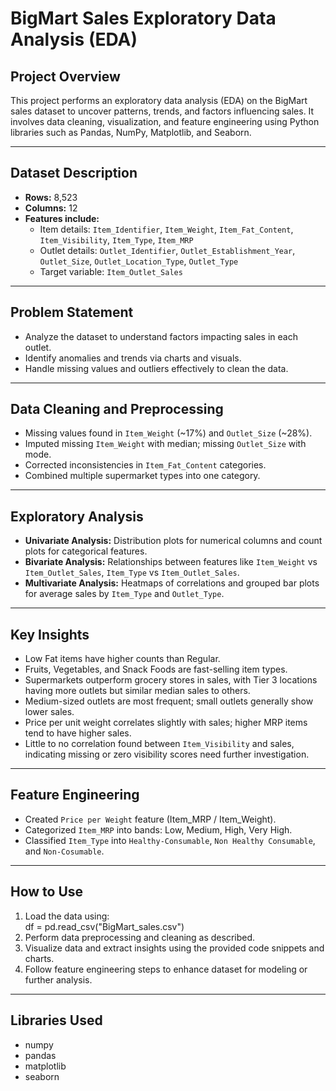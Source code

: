 # BigMart Sales Exploratory Data Analysis (EDA)

## Project Overview

This project performs an exploratory data analysis (EDA) on the BigMart sales dataset to uncover patterns, trends, and factors influencing sales. It involves data cleaning, visualization, and feature engineering using Python libraries such as Pandas, NumPy, Matplotlib, and Seaborn.

---

## Dataset Description

- **Rows:** 8,523  
- **Columns:** 12  
- **Features include:**  
  - Item details: `Item_Identifier`, `Item_Weight`, `Item_Fat_Content`, `Item_Visibility`, `Item_Type`, `Item_MRP`  
  - Outlet details: `Outlet_Identifier`, `Outlet_Establishment_Year`, `Outlet_Size`, `Outlet_Location_Type`, `Outlet_Type`  
  - Target variable: `Item_Outlet_Sales`

---

## Problem Statement

- Analyze the dataset to understand factors impacting sales in each outlet.  
- Identify anomalies and trends via charts and visuals.  
- Handle missing values and outliers effectively to clean the data.

---

## Data Cleaning and Preprocessing

- Missing values found in `Item_Weight` (~17%) and `Outlet_Size` (~28%).  
- Imputed missing `Item_Weight` with median; missing `Outlet_Size` with mode.  
- Corrected inconsistencies in `Item_Fat_Content` categories.  
- Combined multiple supermarket types into one category.

---

## Exploratory Analysis

- **Univariate Analysis:** Distribution plots for numerical columns and count plots for categorical features.  
- **Bivariate Analysis:** Relationships between features like `Item_Weight` vs `Item_Outlet_Sales`, `Item_Type` vs `Item_Outlet_Sales`.  
- **Multivariate Analysis:** Heatmaps of correlations and grouped bar plots for average sales by `Item_Type` and `Outlet_Type`.

---

## Key Insights

- Low Fat items have higher counts than Regular.  
- Fruits, Vegetables, and Snack Foods are fast-selling item types.  
- Supermarkets outperform grocery stores in sales, with Tier 3 locations having more outlets but similar median sales to others.  
- Medium-sized outlets are most frequent; small outlets generally show lower sales.  
- Price per unit weight correlates slightly with sales; higher MRP items tend to have higher sales.  
- Little to no correlation found between `Item_Visibility` and sales, indicating missing or zero visibility scores need further investigation.

---

## Feature Engineering

- Created `Price per Weight` feature (Item_MRP / Item_Weight).  
- Categorized `Item_MRP` into bands: Low, Medium, High, Very High.  
- Classified `Item_Type` into `Healthy-Consumable`, `Non Healthy Consumable`, and `Non-Cosumable`.

---

## How to Use

1. Load the data using:  
      df = pd.read_csv("BigMart_sales.csv")
2. Perform data preprocessing and cleaning as described.  
3. Visualize data and extract insights using the provided code snippets and charts.  
4. Follow feature engineering steps to enhance dataset for modeling or further analysis.

---

## Libraries Used

- numpy  
- pandas  
- matplotlib  
- seaborn
